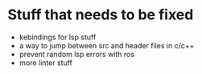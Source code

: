 # Stuff that needs to be fixed

* kebindings for lsp stuff
* a way to jump between src and header files in c/c++
* prevent random lsp errors with ros
* more linter stuff
